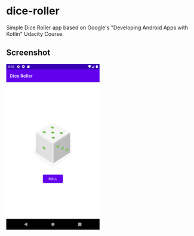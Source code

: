 # dice-roller
Simple Dice Roller app based on Google's "Developing Android Apps with Kotlin" Udacity Course.

## Screenshot
<img src="app_screenshot.png" alt="drawing" width="250"/>
